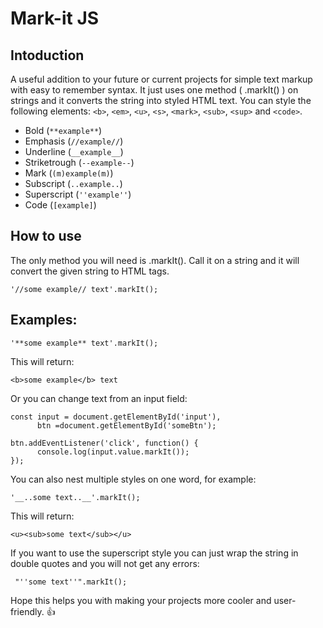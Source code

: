 # Mark-it JS


## Intoduction

A useful addition to your future or current projects for simple text markup with easy to remember syntax. It just uses one method ( .markIt() ) on strings and it converts the string into styled HTML text. You can style the following elements: ```<b>```, ```<em>```, ```<u>```, ```<s>```, ```<mark>```, ```<sub>```, ```<sup>``` and ```<code>```. 

- Bold (```**example**```)
- Emphasis (```//example//```)
- Underline (```__example__```)
- Striketrough (```--example--```)
- Mark (```(m)example(m)```)
- Subscript (```..example..```)
- Superscript (```''example''```)
- Code (```[example]```)


## How to use

The only method you will need is .markIt(). Call it on a string and it will convert the given string to HTML tags.

``` '//some example// text'.markIt(); ```


## Examples:

``` '**some example** text'.markIt(); ```

This will return: 

``` <b>some example</b> text ```

Or you can change text from an input field:

```
const input = document.getElementById('input'),
      btn =document.getElementById('someBtn');

btn.addEventListener('click', function() {
      console.log(input.value.markIt()); 
});
```

You can also nest multiple styles on one word, for example:

``` '__..some text..__'.markIt(); ```

This will return:

``` <u><sub>some text</sub></u> ```

If you want to use the superscript style you can just wrap the string in double quotes and you will not get any errors:

``` "''some text''".markIt();```


Hope this helps you with making your projects more cooler and user-friendly. :+1:
